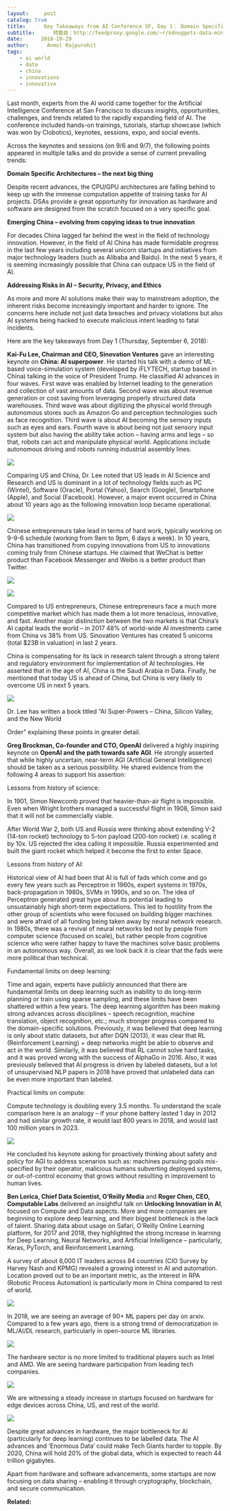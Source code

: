 ```yaml
---
layout:     post
catalog: true
title:      Key Takeaways from AI Conference SF, Day 1： Domain Specific Architectures, Emerging China, AI Risks
subtitle:      转载自：http://feedproxy.google.com/~r/kdnuggets-data-mining-analytics/~3/uwxt2gIBtj0/key-takeaways-aiconf-san-francisco-day1.html
date:      2018-10-29
author:      Anmol Rajpurohit
tags:
    - ai world
    - data
    - china
    - innovations
    - innovative
---
```


Last month, experts from the AI world came together for the Artificial Intelligence Conference at San Francisco to discuss insights, opportunities, challenges, and trends related to the rapidly expanding field of AI. The conference included hands-on trainings, tutorials, startup showcase (which was won by Clobotics), keynotes, sessions, expo, and social events.

Across the keynotes and sessions (on 9/6 and 9/7), the following points appeared in multiple talks and do provide a sense of current prevailing trends:

**Domain Specific Architectures – the next big thing**

Despite recent advances, the CPU/GPU architectures are falling behind to keep up with the immense computation appetite of training tasks for AI projects. DSAs provide a great opportunity for innovation as hardware and software are designed from the scratch focused on a very specific goal.

**Emerging China – evolving from copying ideas to true innovation**

For decades China lagged far behind the west in the field of technology innovation. However, in the field of AI China has made formidable progress in the last few years including several unicorn startups and initiatives from major technology leaders (such as Alibaba and Baidu). In the next 5 years, it is seeming increasingly possible that China can outpace US in the field of AI.

**Addressing Risks in AI – Security, Privacy, and Ethics**

As more and more AI solutions make their way to mainstream adoption, the inherent risks become increasingly important and harder to ignore. The concerns here include not just data breaches and privacy violations but also AI systems being hacked to execute malicious intent leading to fatal incidents.

Here are the key takeaways from Day 1 (Thursday, September 6, 2018):

**Kai-Fu Lee, Chairman and CEO, Sinovation Ventures** gave an interesting keynote on **China: AI superpower**. He started his talk with a demo of ML-based voice-simulation system (developed by iFLYTECH, startup based in China) talking in the voice of President Trump. He classified AI advances in four waves. First wave was enabled by Internet leading to the generation and collection of vast amounts of data. Second wave was about revenue generation or cost saving from leveraging properly structured data warehouses. Third wave was about digitizing the physical world through autonomous stores such as Amazon Go and perception technologies such as face recognition. Third wave is about AI becoming the sensory inputs such as eyes and ears. Fourth wave is about being not just sensory input system but also having the ability take action – having arms and legs – so that, robots can act and manipulate physical world. Applications include autonomous driving and robots running industrial assembly lines.

![](https://www.kdnuggets.com/wp-content/uploads/aiconf-sf18d1-fig1-4waves.jpg)


Comparing US and China, Dr. Lee noted that US leads in AI Science and Research and US is dominant in a lot of technology fields such as PC (Wintel), Software (Oracle), Portal (Yahoo), Search (Google), Smartphone (Apple), and Social (Facebook). However, a major event occurred in China about 10 years ago as the following innovation loop became operational.

![](https://www.kdnuggets.com/wp-content/uploads/aiconf-sf18d1-fig2-chinese-miracle.jpg)


Chinese entrepreneurs take lead in terms of hard work, typically working on 9-9-6 schedule (working from 9am to 9pm, 6 days a week). In 10 years, China has transitioned from copying innovations from US to innovations coming truly from Chinese startups. He claimed that WeChat is better product than Facebook Messenger and Weibo is a better product than Twitter.

![](https://www.kdnuggets.com/wp-content/uploads/aiconf-sf18d1-fig3-chinese-innovation-caught-up.jpg)


![](https://www.kdnuggets.com/wp-content/uploads/aiconf-sf18d1-fig4-pure-chinese-innovation.jpg)


Compared to US entrepreneurs, Chinese entrepreneurs face a much more competitive market which has made them a lot more tenacious, innovative, and fast. Another major distinction between the two markets is that China’s AI capital leads the world – in 2017 48% of world-wide AI investments came from China vs 38% from US. Sinovation Ventures has created 5 unicorns (total $23B in valuation) in last 2 years.

China is compensating for its lack in research talent through a strong talent and regulatory environment for implementation of AI technologies. He asserted that in the age of AI, China is the Saudi Arabia in Data. Finally, he mentioned that today US is ahead of China, but China is very likely to overcome US in next 5 years.

![](https://www.kdnuggets.com/wp-content/uploads/aiconf-sf18d1-fig5-china-vs-us-5years.jpg)


Dr. Lee has written a book titled “AI Super-Powers – China, Silicon Valley, and the New World

Order” explaining these points in greater detail.

**Greg Brockman, Co-founder and CTO, OpenAI** delivered a highly inspiring keynote on **OpenAI and the path towards safe AGI**. He strongly asserted that while highly uncertain, near-term AGI (Artificial General Intelligence) should be taken as a serious possibility. He shared evidence from the following 4 areas to support his assertion:

Lessons from history of science:

In 1901, Simon Newcomb proved that heavier-than-air flight is impossible. Even when Wright brothers managed a successful flight in 1908, Simon said that it will not be commercially viable.

After World War 2, both US and Russia were thinking about extending V-2 (14-ton rocket) technology to 5-ton payload (200-ton rocket) i.e. scaling it by 10x. US rejected the idea calling it impossible. Russia experimented and built the giant rocket which helped it become the first to enter Space.

Lessons from history of AI:

Historical view of AI had been that AI is full of fads which come and go every few years such as Perceptron in 1960s, expert systems in 1970s, back-propagation in 1980s, SVMs in 1990s, and so on. The idea of Perceptron generated great hype about its potential leading to unsustainably high short-term expectations. This led to hostility from the other group of scientists who were focused on building bigger machines and were afraid of all funding being taken away by neural network research. In 1980s, there was a revival of neural networks led not by people from computer science (focused on scale), but rather people from cognitive science who were rather happy to have the machines solve basic problems in an autonomous way. Overall, as we look back it is clear that the fads were more political than technical.

Fundamental limits on deep learning:

Time and again, experts have publicly announced that there are fundamental limits on deep learning such as inability to do long-term planning or train using sparse sampling, and these limits have been shattered within a few years. The deep learning algorithm has been making strong advances across disciplines – speech recognition, machine translation, object recognition, etc.; much stronger progress compared to the domain-specific solutions. Previously, it was believed that deep learning is only about static datasets, but after DQN (2013), it was clear that RL (Reinforcement Learning) + deep networks might be able to observe and act in the world. Similarly, it was believed that RL cannot solve hard tasks, and it was proved wrong with the success of AlphaGo in 2016. Also, it was previously believed that AI progress is driven by labeled datasets, but a lot of unsupervised NLP papers in 2018 have proved that unlabeled data can be even more important than labeled.

Practical limits on compute:

Compute technology is doubling every 3.5 months. To understand the scale comparison here is an analogy – if your phone battery lasted 1 day in 2012 and had similar growth rate, it would last 800 years in 2018, and would last 100 million years in 2023.

![](https://www.kdnuggets.com/wp-content/uploads/aiconf-sf18d1-fig6-compute-progress.jpg)


He concluded his keynote asking for proactively thinking about safety and policy for AGI to address scenarios such as: machines pursuing goals mis-specified by their operator, malicious humans subverting deployed systems, or out-of-control economy that grows without resulting in improvement to human lives.

**Ben Lorica, Chief Data Scientist, O’Reilly Media** and **Roger Chen, CEO, Computable Labs** delivered an insightful talk on **Unlocking Innovation in AI**, focused on Compute and Data aspects. More and more companies are beginning to explore deep learning, and their biggest bottleneck is the lack of talent. Sharing data about usage on Safari, O’Reilly Online Learning platform, for 2017 and 2018, they highlighted the strong increase in learning for Deep Learning, Neural Networks, and Artificial Intelligence – particularly, Keras, PyTorch, and Reinforcement Learning.

A survey of about 8,000 IT leaders across 84 countries (CIO Survey by Harvey Nash and KPMG) revealed a growing interest in AI and automation. Location proved out to be an important metric, as the interest in RPA (Robotic Process Automation) is particularly more in China compared to rest of world.

![](https://www.kdnuggets.com/wp-content/uploads/aiconf-sf18d1-fig7-oreilly-online-growth.jpg)


In 2018, we are seeing an average of 90+ ML papers per day on arxiv. Compared to a few years ago, there is a strong trend of democratization in ML/AI/DL research, particularly in open-source ML libraries.

![](https://www.kdnuggets.com/wp-content/uploads/aiconf-sf18d1-fig8-arxiv-growth.jpg)


The hardware sector is no more limited to traditional players such as Intel and AMD. We are seeing hardware participation from leading tech companies.

![](https://www.kdnuggets.com/wp-content/uploads/aiconf-sf18d1-fig9-hardware-timeline.jpg)


We are witnessing a steady increase in startups focused on hardware for edge devices across China, US, and rest of the world.

![](https://www.kdnuggets.com/wp-content/uploads/aiconf-sf18d1-fig10-hardware-startups.jpg)


Despite great advances in hardware, the major bottleneck for AI (particularly for deep learning) continues to be labelled data. The AI advances and ‘Enormous Data’ could make Tech Giants harder to topple. By 2020, China will hold 20% of the global data, which is expected to reach 44 trillion gigabytes.

Apart from hardware and software advancements, some startups are now focusing on data sharing – enabling it through cryptography, blockchain, and secure communication.

**Related:**



 
